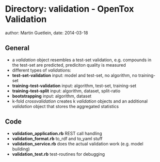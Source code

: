 Directory: validation - OpenTox Validation
=======================================

author: Martin Guetlein, date: 2014-03-18

General
-------

* a *validation* object resembles a test-set validation, e.g. compounds in the test-set are predicted, prediciton quality is measured
* different types of *validation*s:
 * **test-set-validation** input: model and test-set, no algorithm, no training-set
 * **training-test-validation** input: algorithm, test-set, training-set
 * **training-test-split** input: algorithm, dataset, split-ratio
 * **bootstrapping** input: algorithm, dataset
* k-fold *crossvalidation* creates k *validation* objects and an additional *validation* object that stores the aggregated statistics

Code
----

* **validation_application.rb** REST call handling
* **validation_format.rb** to_rdf and to_yaml stuff
* **validation_service.rb** does the actual validation work (e.g. model building)
* **validation_test.rb** test-routines for debugging

